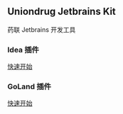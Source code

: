 ## Uniondrug Jetbrains Kit

药联 Jetbrains 开发工具

### Idea 插件
[快速开始](uniondrug-dev-kit/quick-start.md)

### GoLand 插件
[快速开始](uniondrug-golang-kit/quick-start.md)